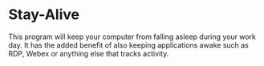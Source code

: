 # Stay-Alive
This program will keep your computer from falling asleep during your work day. It has the added benefit of also keeping applications awake such as RDP, Webex or anything else that tracks activity. 
